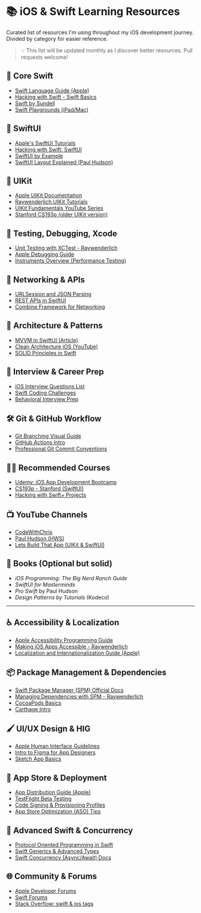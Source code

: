 # 📚 iOS & Swift Learning Resources

Curated list of resources I'm using throughout my iOS development journey. Divided by category for easier reference.
> 💡 This list will be updated monthly as I discover better resources. Pull requests welcome!

## 🧠 Core Swift

- [Swift Language Guide (Apple)](https://docs.swift.org/swift-book/LanguageGuide/TheBasics.html)
- [Hacking with Swift - Swift Basics](https://www.hackingwithswift.com/100)
- [Swift by Sundell](https://www.swiftbysundell.com/)
- [Swift Playgrounds (iPad/Mac)](https://apps.apple.com/us/app/swift-playgrounds/id908519492)

## 📱 SwiftUI

- [Apple's SwiftUI Tutorials](https://developer.apple.com/tutorials/swiftui)
- [Hacking with Swift: SwiftUI](https://www.hackingwithswift.com/quick-start/swiftui)
- [SwiftUI by Example](https://www.hackingwithswift.com/quick-start/swiftui)
- [SwiftUI Layout Explained (Paul Hudson)](https://www.youtube.com/watch?v=UybU5HvlZ4A)

## 🧰 UIKit

- [Apple UIKit Documentation](https://developer.apple.com/documentation/uikit)
- [Raywenderlich UIKit Tutorials](https://www.kodeco.com/ios/paths/2-uikit)
- [UIKit Fundamentals YouTube Series](https://www.youtube.com/playlist?list=PL5PR3UyfTWvfacnfUsvNcxIiKIgidNRoW)
- [Stanford CS193p (older UIKit version)](https://cs193p.sites.stanford.edu/)

## 🧪 Testing, Debugging, Xcode

- [Unit Testing with XCTest - Raywenderlich](https://www.kodeco.com/886912-unit-testing-tutorial-for-ios-getting-started)
- [Apple Debugging Guide](https://developer.apple.com/documentation/xcode/debugging-your-app)
- [Instruments Overview (Performance Testing)](https://developer.apple.com/videos/play/wwdc2020/10163/)

## 🔌 Networking & APIs

- [URLSession and JSON Parsing](https://www.hackingwithswift.com/articles/117/how-to-parse-json-using-the-codable-protocol)
- [REST APIs in SwiftUI](https://www.youtube.com/watch?v=G0J2Pqoyg54)
- [Combine Framework for Networking](https://www.raywenderlich.com/4161005-combine-getting-started)

## 🧱 Architecture & Patterns

- [MVVM in SwiftUI (Article)](https://swiftwithmajid.com/2020/01/29/mvvm-in-swiftui/)
- [Clean Architecture iOS (YouTube)](https://www.youtube.com/watch?v=8BKR0otvYsI)
- [SOLID Principles in Swift](https://medium.com/@nimjea/solid-principles-in-swift-fc484953e97e)

## 🎯 Interview & Career Prep

- [iOS Interview Questions List](https://github.com/soapyigu/Swift-30-Projects#interview-prep)
- [Swift Coding Challenges](https://www.hackingwithswift.com/books/ios-swift-algorithms)
- [Behavioral Interview Prep](https://www.interviewbit.com/hr-interview-questions/)

## 🛠 Git & GitHub Workflow

- [Git Branching Visual Guide](https://learngitbranching.js.org/)
- [GitHub Actions Intro](https://docs.github.com/en/actions/learn-github-actions/understanding-github-actions)
- [Professional Git Commit Conventions](https://www.conventionalcommits.org/en/v1.0.0/)

## 🧑‍💻 Recommended Courses

- [Udemy: iOS App Development Bootcamp](https://www.udemy.com/course/ios-13-app-development-bootcamp/)
- [CS193p - Stanford (SwiftUI)](https://cs193p.sites.stanford.edu/)
- [Hacking with Swift+ Projects](https://www.hackingwithswift.com/plus)

## 📺 YouTube Channels

- [CodeWithChris](https://www.youtube.com/c/CodeWithChris)
- [Paul Hudson (HWS)](https://www.youtube.com/c/PaulHudson)
- [Lets Build That App (UIKit & SwiftUI)](https://www.youtube.com/c/letsbuildthatapp)

## 📘 Books (Optional but solid)

- _iOS Programming: The Big Nerd Ranch Guide_  
- _SwiftUI for Masterminds_  
- _Pro Swift_ by Paul Hudson  
- _Design Patterns by Tutorials_ (Kodeco)
---

## ♿ Accessibility & Localization

- [Apple Accessibility Programming Guide](https://developer.apple.com/accessibility/)
- [Making iOS Apps Accessible - Raywenderlich](https://www.kodeco.com/10110269-making-your-ios-app-accessible)
- [Localization and Internationalization Guide (Apple)](https://developer.apple.com/documentation/xcode/localization)

## 📦 Package Management & Dependencies

- [Swift Package Manager (SPM) Official Docs](https://swift.org/package-manager/)
- [Managing Dependencies with SPM - Raywenderlich](https://www.kodeco.com/25263566-swift-package-manager-tutorial-for-ios-getting-started)
- [CocoaPods Basics](https://cocoapods.org/)
- [Carthage Intro](https://github.com/Carthage/Carthage)

## 🖌 UI/UX Design & HIG

- [Apple Human Interface Guidelines](https://developer.apple.com/design/human-interface-guidelines/)
- [Intro to Figma for App Designers](https://www.figma.com/resources/learn-design/)
- [Sketch App Basics](https://www.sketch.com/learn/)

## 🚀 App Store & Deployment

- [App Distribution Guide (Apple)](https://developer.apple.com/app-store/submission/)
- [TestFlight Beta Testing](https://developer.apple.com/testflight/)
- [Code Signing & Provisioning Profiles](https://developer.apple.com/support/code-signing/)
- [App Store Optimization (ASO) Tips](https://developer.apple.com/app-store/marketing/guidelines/)

## 🚀 Advanced Swift & Concurrency

- [Protocol Oriented Programming in Swift](https://developer.apple.com/videos/play/wwdc2015/408/)
- [Swift Generics & Advanced Types](https://docs.swift.org/swift-book/LanguageGuide/Generics.html)
- [Swift Concurrency (Async/Await) Docs](https://docs.swift.org/swift-book/LanguageGuide/Concurrency.html)

## 🌐 Community & Forums

- [Apple Developer Forums](https://developer.apple.com/forums/)
- [Swift Forums](https://forums.swift.org/)
- [Stack Overflow: swift & ios tags](https://stackoverflow.com/questions/tagged/swift)





